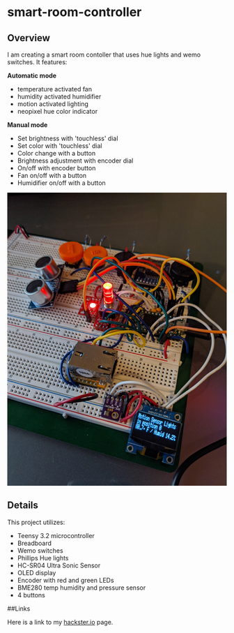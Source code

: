 # smart-room-controller

## Overview
I am creating a smart room contoller that uses hue lights and wemo switches. It features:

**Automatic mode** 
- temperature activated fan
- humidity activated humidifier
- motion activated lighting
- neopixel hue color indicator

**Manual mode**

- Set brightness with 'touchless' dial
- Set color with 'touchless' dial
- Color change with a button
- Brightness adjustment with encoder dial
- On/off with encoder button
- Fan on/off with a button
- Humidifier on/off with a button

![majestic i/o smart-room-controller](https://github.com/majesticio/smart-room-controller/blob/main/pics/fullshotwithscreen.jpg)

## Details

This project utilizes:

* Teensy 3.2 microcontroller
* Breadboard
* Wemo switches
* Phillips Hue lights
* HC-SR04 Ultra Sonic Sensor
* OLED display
* Encoder with red and green LEDs
* BME280 temp humidity and pressure sensor
* 4 buttons 

##Links

Here is a link to my [hackster.io](https://www.hackster.io/) page.
